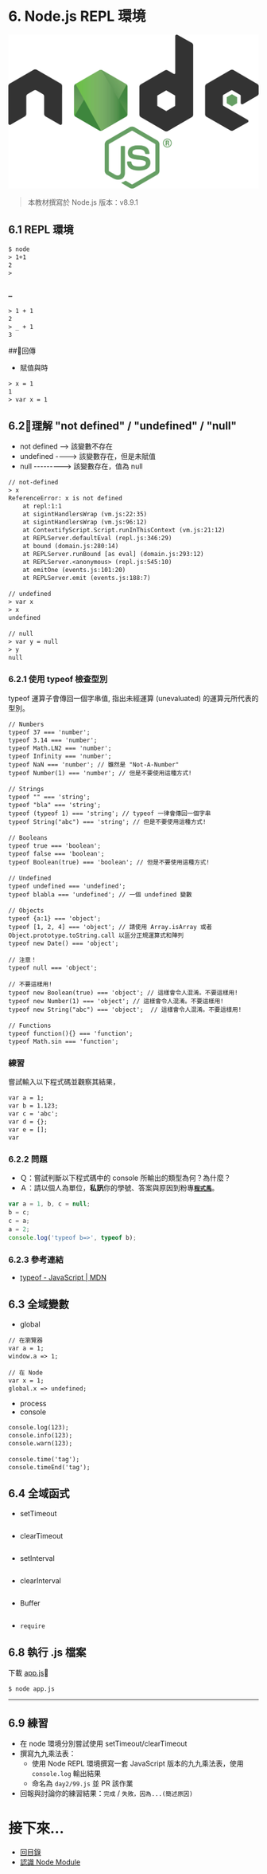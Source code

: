 # 6. Node.js REPL 環境

![](../img/nodejs-logo.png)

> 本教材撰寫於 Node.js 版本：v8.9.1

## 6.1 REPL 環境


```shell
$ node
> 1+1
2
>
```

### _

```
> 1 + 1
2
> _ + 1
3
```

##回傳

- 賦值與時

```
> x = 1
1
> var x = 1
```

## 6.2理解 "not defined" / "undefined" / "null"

- not defined --> 該變數不存在
- undefined ----> 該變數存在，但是未賦值
- null ---------> 該變數存在，值為 null
```
// not-defined
> x
ReferenceError: x is not defined
    at repl:1:1
    at sigintHandlersWrap (vm.js:22:35)
    at sigintHandlersWrap (vm.js:96:12)
    at ContextifyScript.Script.runInThisContext (vm.js:21:12)
    at REPLServer.defaultEval (repl.js:346:29)
    at bound (domain.js:280:14)
    at REPLServer.runBound [as eval] (domain.js:293:12)
    at REPLServer.<anonymous> (repl.js:545:10)
    at emitOne (events.js:101:20)
    at REPLServer.emit (events.js:188:7)

// undefined
> var x
> x
undefined

// null
> var y = null
> y
null
```

### 6.2.1 使用 typeof 檢查型別

typeof 運算子會傳回一個字串值, 指出未經運算 (unevaluated) 的運算元所代表的型別。

```
// Numbers
typeof 37 === 'number';
typeof 3.14 === 'number';
typeof Math.LN2 === 'number';
typeof Infinity === 'number';
typeof NaN === 'number'; // 雖然是 "Not-A-Number"
typeof Number(1) === 'number'; // 但是不要使用這種方式!

// Strings
typeof "" === 'string';
typeof "bla" === 'string';
typeof (typeof 1) === 'string'; // typeof 一律會傳回一個字串
typeof String("abc") === 'string'; // 但是不要使用這種方式!

// Booleans
typeof true === 'boolean';
typeof false === 'boolean';
typeof Boolean(true) === 'boolean'; // 但是不要使用這種方式!

// Undefined
typeof undefined === 'undefined';
typeof blabla === 'undefined'; // 一個 undefined 變數

// Objects
typeof {a:1} === 'object';
typeof [1, 2, 4] === 'object'; // 請使用 Array.isArray 或者 Object.prototype.toString.call 以區分正規運算式和陣列
typeof new Date() === 'object';

// 注意！
typeof null === 'object';

// 不要這樣用!
typeof new Boolean(true) === 'object'; // 這樣會令人混淆。不要這樣用!
typeof new Number(1) === 'object'; // 這樣會令人混淆。不要這樣用!
typeof new String("abc") === 'object';  // 這樣會令人混淆。不要這樣用!

// Functions
typeof function(){} === 'function';
typeof Math.sin === 'function';
```

### 練習
嘗試輸入以下程式碼並觀察其結果，

```
var a = 1;
var b = 1.123;
var c = 'abc';
var d = {};
var e = [];
var 
```

### 6.2.2 問題
- Ｑ：嘗試判斷以下程式碼中的 console 所輸出的類型為何？為什麼？
- Ａ：請以個人為單位，**私訊**你的學號、答案與原因到粉專[**`程式馬`**](https://www.facebook.com/programhorse/)。

```javascript
var a = 1, b, c = null;
b = c;
c = a;
a = 2;
console.log('typeof b=>', typeof b);
```

### 6.2.3 參考連結
- [typeof - JavaScript | MDN](https://developer.mozilla.org/zh-TW/docs/Web/JavaScript/Reference/Operators/typeof)

## 6.3 全域變數
- global
```
// 在瀏覽器
var a = 1;
window.a => 1;

// 在 Node
var x = 1;
global.x => undefined;
```

- process
- console

```
console.log(123);
console.info(123);
console.warn(123);

console.time('tag');
console.timeEnd('tag');
```


## 6.4 全域函式
- setTimeout
```
```

- clearTimeout
```
```

- setInterval
```
```

- clearInterval
```
```

- Buffer
```
```

- `require`

## 6.8 執行 .js 檔案

下載 [app.js](./app.js)

```shell
$ node app.js
```

---

## 6.9 練習
- 在 node 環境分別嘗試使用 setTimeout/clearTimeout
- 撰寫九九乘法表：
  - 使用 Node REPL 環境撰寫一套 JavaScript 版本的九九乘法表，使用 `console.log` 輸出結果
  - 命名為 `day2/99.js` 並 PR 該作業
- 回報與討論你的練習結果：`完成` / `失敗，因為...(簡述原因)`

# 接下來...
- [回目錄](../SUMMARY.md)
- [認識 Node Module](../node-module/index.md)
